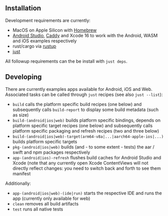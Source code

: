 ## Installation

Development requirements are currently:

- MacOS on Apple Silicon with [Homebrew](https://brew.sh/)
- [Android Studio](https://developer.android.com/studio), [Caddy](https://caddyserver.com/) and Xcode 16 to work with the Android, WASM and iOS examples respectively
- rust/cargo via [rustup](https://rustup.rs/)
- [just](https://just.systems/man/en/introduction.html)

All followup requirements can the be install with `just deps`.

## Developing

There are currently examples apps available for Android, iOS and Web. Associated tasks can be called through `just` recipes (see also `just --list`):

 - `build` calls the platform specific build recipes (one below) and subsequently calls `build-report` to display some build metadata (such as size)
 - `build-(android|ios|web)` builds platform specific bindings, depends on platform specific target recipes (one below) and subsequently calls platform specific packaging and refresh recipes (two and three below)
- `build-(android|ios|web)-target(arm64-v8a|...|aarch64-apple-ios|...)` builds platform specific targets
- `pkg-(android|ios|web)` builds (and - to some extent - tests) the aar / swift and npm packages respectively
- `app-(android|ios)-refresh` flushes build caches for Android Studio and Xcode (note that any currently open Xcode ContentViews will not directly reflect changes: you need to switch back and forth to see them manifest

Additionally:

- `app-(android|ios|web)-(ide|run)` starts the respective IDE and runs the app (currently only available for web)
- `clean` removes all build artifacts
- `test` runs all native tests
